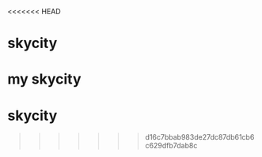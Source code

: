 <<<<<<< HEAD
# skycity
my skycity
=======
# skycity
>>>>>>> d16c7bbab983de27dc87db61cb6c629dfb7dab8c
